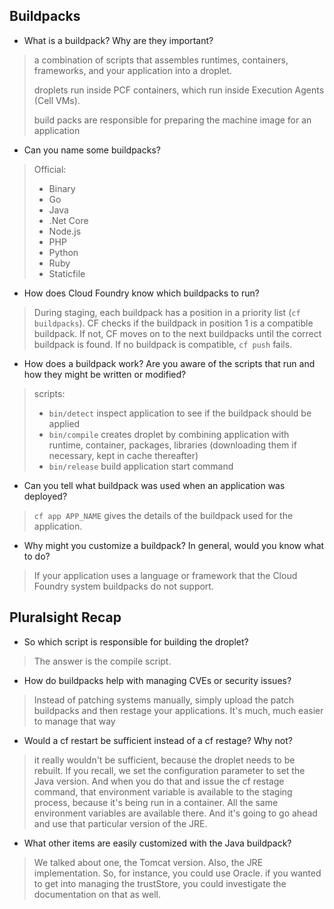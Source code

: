 ## Buildpacks

- What is a buildpack? Why are they important?
> a combination of scripts that assembles runtimes, containers, frameworks, and your application into a droplet.
>
> droplets run inside PCF containers, which run inside Execution Agents (Cell VMs).
>
> build packs are responsible for preparing the machine image for an application

- Can you name some buildpacks?

> Official: 
> - Binary
> - Go
> - Java
> - .Net Core
> - Node.js
> - PHP
> - Python
> - Ruby
> - Staticfile


- How does Cloud Foundry know which buildpacks to run?

> During staging, each buildpack has a position in a priority list (`cf buildpacks`). CF checks if the buildpack in position 1 is a compatible buildpack. If not, CF moves on to the next buildpacks until the correct buildpack is found. If no buildpack is compatible, `cf push` fails.

- How does a buildpack work? Are you aware of the scripts that run and how  they might be written or modified?

> scripts:
> - `bin/detect`
> inspect application to see if the buildpack should be applied
> - `bin/compile` 
> creates droplet by combining application with runtime, container, packages, libraries (downloading them if necessary, kept in cache thereafter)
> - `bin/release`
> build application start command

- Can you tell what buildpack was used when an application was deployed?
> `cf app APP_NAME` gives the details of the buildpack used for the application.

- Why might you customize a buildpack? In general, would you know what to do?
> If your application uses a language or framework that the Cloud Foundry system buildpacks do not support.


## Pluralsight Recap
- So which script is responsible for building the droplet? 
> The answer is the compile script.
		
- How do buildpacks help with managing CVEs or security issues? 
> Instead of patching systems manually, simply upload the patch buildpacks and then restage your applications. It's much, much easier to manage that way
		
- Would a cf restart be sufficient instead of a cf restage? Why not? 
> it really wouldn't be sufficient, because the droplet needs to be rebuilt. 
> If you recall, we set the configuration parameter to set the Java version. And when you do that and issue the cf restage command, that environment variable is available to the staging process, because it's being run in a container. All the same environment variables are available there. And it's going to go ahead and use that particular version of the JRE. 
		
- What other items are easily customized with the Java buildpack? 
> We talked about one, the Tomcat version. 
> Also, the JRE implementation. So, for instance, you could use Oracle. 
> if you wanted to get into managing the trustStore, you could investigate the documentation on that as well. 
